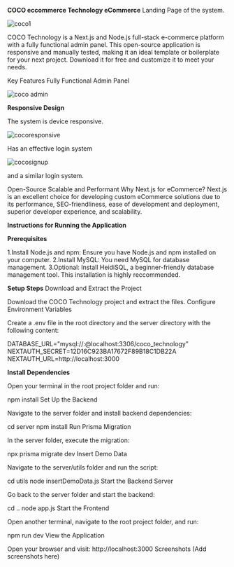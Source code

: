 **COCO eccommerce Technology eCommerce**
Landing Page of the system.


![coco1](https://github.com/maundulaurent/NEXT.JS-TECHNOLOGY-ECCOMERCE/assets/79078172/5b1d3f41-8945-4470-b264-11c1eef3ce04)



COCO Technology is a Next.js and Node.js full-stack e-commerce platform with a fully functional admin panel. This open-source application is responsive and manually tested, making it an ideal template or boilerplate for your next project. Download it for free and customize it to meet your needs.

Key Features
Fully Functional Admin Panel

![coco admin](https://github.com/maundulaurent/NEXT.JS-TECHNOLOGY-ECCOMERCE/assets/79078172/1ec41c83-1538-4b1c-8337-9589fecc97b4)



**Responsive Design**

The system is device responsive.


![cocoresponsive](https://github.com/maundulaurent/NEXT.JS-TECHNOLOGY-ECCOMERCE/assets/79078172/a118198e-ccaf-4257-bbd8-575dcfcd20c8)




Has an effective login system

![cocosignup](https://github.com/maundulaurent/NEXT.JS-TECHNOLOGY-ECCOMERCE/assets/79078172/81ae79e2-5299-4606-93b9-b5bd6d780dd3)

and a similar login system.




Open-Source
Scalable and Performant
Why Next.js for eCommerce?
Next.js is an excellent choice for developing custom eCommerce solutions due to its performance, SEO-friendliness, ease of development and deployment, superior developer experience, and scalability.

**Instructions for Running the Application**

**Prerequisites**

1.Install Node.js and npm: Ensure you have Node.js and npm installed on your computer.
2.Install MySQL: You need MySQL for database management.
3.Optional: Install HeidiSQL, a beginner-friendly database management tool.
This installation is highly reccommended.

**Setup Steps**
Download and Extract the Project

Download the COCO Technology project and extract the files.
Configure Environment Variables

Create a .env file in the root directory and the server directory with the following content:


DATABASE_URL="mysql://<username>:<password>@localhost:3306/coco_technology"
NEXTAUTH_SECRET=12D16C923BA17672F89B18C1DB22A
NEXTAUTH_URL=http://localhost:3000



**Install Dependencies**

Open your terminal in the root project folder and run:

npm install
Set Up the Backend

Navigate to the server folder and install backend dependencies:

cd server
npm install
Run Prisma Migration

In the server folder, execute the migration:

npx prisma migrate dev
Insert Demo Data

Navigate to the server/utils folder and run the script:

cd utils
node insertDemoData.js
Start the Backend Server

Go back to the server folder and start the backend:

cd ..
node app.js
Start the Frontend

Open another terminal, navigate to the root project folder, and run:

npm run dev
View the Application

Open your browser and visit: http://localhost:3000
Screenshots
(Add screenshots here)
